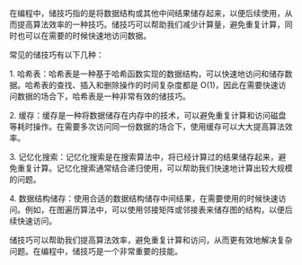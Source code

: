 在编程中，储技巧指的是将数据结构或其他中间结果储存起来，以便后续使用，从而提高算法效率的一种技巧。储技巧可以帮助我们减少计算量，避免重复计算，同时也可以在需要的时候快速地访问数据。  
  
常见的储技巧有以下几种：  
  
1. 哈希表：哈希表是一种基于哈希函数实现的数据结构，可以快速地访问和储存数据。哈希表的查找、插入和删除操作的时间复杂度都是 O(1)，因此在需要快速访问数据的场合下，哈希表是一种非常有效的储技巧。  
  
2. 缓存：缓存是一种将数据储存在内存中的技术，可以避免重复计算和访问磁盘等耗时操作。在需要多次访问同一份数据的场合下，使用缓存可以大大提高算法效率。  
  
3. 记忆化搜索：记忆化搜索是在搜索算法中，将已经计算过的结果储存起来，避免重复计算。记忆化搜索通常结合递归使用，可以帮助我们快速地计算出较大规模的问题。  
  
4. 数据结构储存：使用合适的数据结构储存中间结果，在需要使用的时候快速访问。例如，在图遍历算法中，可以使用邻接矩阵或邻接表来储存图的结构，以便后续快速访问。  
  
储技巧可以帮助我们提高算法效率，避免重复计算和访问，从而更有效地解决复杂问题。在编程中，储技巧是一个非常重要的技能。